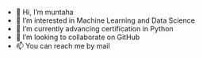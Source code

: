 - 👋 Hi, I’m muntaha
- 👀 I’m interested in Machine Learning and Data Science 
- 🌱 I’m currently advancing certification in Python
- 💞️ I’m looking to collaborate on GitHub 
- 📫 You can reach me by mail

<!---
mmuntaha/mmuntaha is a ✨ special ✨ repository because its `README.md` (this file) appears on your GitHub profile.
You can click the Preview link to take a look at your changes.
--->
